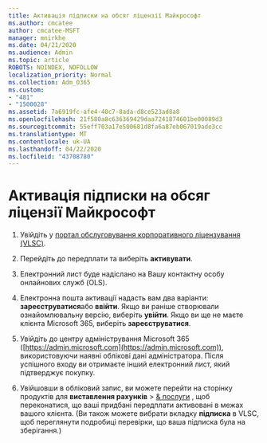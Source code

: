 ```yaml
---
title: Активація підписки на обсяг ліцензії Майкрософт
ms.author: cmcatee
author: cmcatee-MSFT
manager: mnirkhe
ms.date: 04/21/2020
ms.audience: Admin
ms.topic: article
ROBOTS: NOINDEX, NOFOLLOW
localization_priority: Normal
ms.collection: Adm_O365
ms.custom:
- "481"
- "1500028"
ms.assetid: 7a6919fc-afe4-40c7-8ada-d8ce523ad8a8
ms.openlocfilehash: 21f580a8c636369429daa7241874601be00089d3
ms.sourcegitcommit: 55eff703a17e500681d8fa6a87eb067019ade3cc
ms.translationtype: MT
ms.contentlocale: uk-UA
ms.lasthandoff: 04/22/2020
ms.locfileid: "43708780"
---
```

# <a name="activating-a-microsoft-volume-license-subscription"></a>Активація підписки на обсяг ліцензії Майкрософт

1. Увійдіть у [портал обслуговування корпоративного ліцензування (VLSC)](https://go.microsoft.com/fwlink/p/?LinkId=329762).

2. Перейдіть до передплати та виберіть **активувати**.

3. Електронний лист буде надіслано на Вашу контактну особу онлайнових служб (OLS).

4. Електронна пошта активації надасть вам два варіанти: **зареєструватися**або **ввійти**. Якщо ви раніше створювали ознайомлювальну версію, виберіть **увійти**. Якщо ви ще не маєте клієнта Microsoft 365, виберіть **зареєструватися**.

5. Увійдіть до центру адміністрування Microsoft 365 ([https://admin.microsoft.com](https://admin.microsoft.com)), використовуючи наявні облікові дані адміністратора. Після успішного входу ви отримаєте інший електронний лист, який підтверджує покупку.

6. Увійшовши в обліковий запис, ви можете перейти на сторінку продуктів для **виставлення рахунків** \> [& послуги](https://go.microsoft.com/fwlink/p/?linkid=842054) , щоб переконатися, що ваші придбані передплати активовані в межах вашого клієнта. (Ви також можете вибрати вкладку **підписка** в VLSC, щоб переглянути подробиці перевірки, що ваша підписка була на зберігання.)